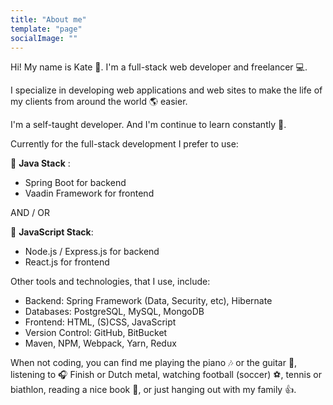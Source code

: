 ```yaml
---
title: "About me"
template: "page"
socialImage: ""
---
```


Hi! My name is Kate :high_heel:. I'm a full-stack web developer and freelancer :computer:. 

I specialize in developing web applications and web sites to make the life of my clients from around the world :earth_americas: easier.

I'm a self-taught developer. And I'm continue to learn constantly :pencil:. 

Currently for the full-stack development I prefer to use:

:small_blue_diamond: **Java Stack** :
* Spring Boot for backend
* Vaadin Framework for frontend

AND / OR

:small_blue_diamond: **JavaScript Stack**:
* Node.js / Express.js for backend
* React.js for frontend

Other tools and technologies, that I use, include:
* Backend: Spring Framework (Data, Security, etc), Hibernate
* Databases: PostgreSQL, MySQL, MongoDB
* Frontend: HTML, (S)CSS, JavaScript
* Version Control: GitHub, BitBucket
* Maven, NPM, Webpack, Yarn, Redux

When not coding, you can find me playing the piano :notes: or the guitar :guitar:, listening to :headphones: Finish or Dutch metal, watching football (soccer) :soccer:, tennis or biathlon, reading a nice book :orange_book:, or just hanging out with my family :thumbsup:.